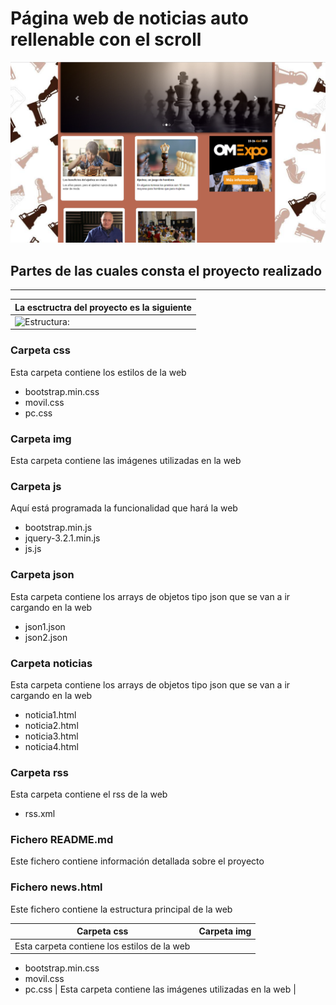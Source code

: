 # Página web de noticias auto rellenable con el scroll
![Aspecto:](https://raw.githubusercontent.com/sergjime/noticias/master/img/web.png) 
## Partes de las cuales consta el proyecto realizado
------------------------------------------------------------------------------
| **La esctructra del proyecto es la siguiente** |
| ---------- |
| ![Estructura:](https://rawgit.com/sergjime/noticias/master/img/estructura.PNG)   |
### Carpeta css
Esta carpeta contiene los estilos de la web
- bootstrap.min.css
- movil.css
- pc.css
### Carpeta img
Esta carpeta contiene las imágenes utilizadas en la web
### Carpeta js
Aquí está programada la funcionalidad que hará la web
- bootstrap.min.js
- jquery-3.2.1.min.js
- js.js
### Carpeta json
Esta carpeta contiene los arrays de objetos tipo json que se van a ir cargando en la web
- json1.json
- json2.json
### Carpeta noticias
Esta carpeta contiene los arrays de objetos tipo json que se van a ir cargando en la web
- noticia1.html
- noticia2.html
- noticia3.html
- noticia4.html
### Carpeta rss
Esta carpeta contiene el rss de la web
- rss.xml
### Fichero README.md
Este fichero contiene información detallada sobre el proyecto
### Fichero news.html
Este fichero contiene la estructura principal de la web


| **Carpeta css** | **Carpeta img** |
| ---------- | ---------- |
| Esta carpeta contiene los estilos de la web
- bootstrap.min.css
- movil.css
- pc.css   | Esta carpeta contiene las imágenes utilizadas en la web   |
